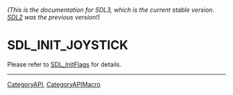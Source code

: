 ###### (This is the documentation for SDL3, which is the current stable version. [SDL2](https://wiki.libsdl.org/SDL2/) was the previous version!)
# SDL_INIT_JOYSTICK

Please refer to [SDL_InitFlags](SDL_InitFlags) for details.

----
[CategoryAPI](CategoryAPI), [CategoryAPIMacro](CategoryAPIMacro)

